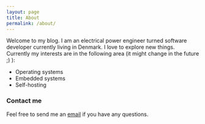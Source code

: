 ```yaml
---
layout: page
title: About
permalink: /about/
---
```

Welcome to my blog. I am an electrical power engineer turned software developer currently living in Denmark.
I love to explore new things. Currently my interests are in the following area (it might change in the future ;) ): 
- Operating systems
- Embedded systems
- Self-hosting

### Contact me

Feel free to send me an [email](mailto:pankydev8@gmail.com) if you have any questions.

